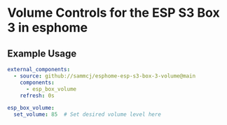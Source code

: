 # Volume Controls for the ESP S3 Box 3 in esphome

## Example Usage

```yaml
external_components:
  - source: github://sammcj/esphome-esp-s3-box-3-volume@main
    components:
      - esp_box_volume
    refresh: 0s

esp_box_volume:
  set_volume: 85  # Set desired volume level here
```
